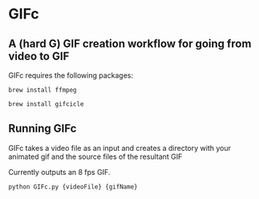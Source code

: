 # GIFc

## A (hard G) GIF creation workflow for going from video to GIF

GIFc requires the following packages:

`` brew install ffmpeg ``

`` brew install gifcicle ``

## Running GIFc

GIFc takes a video file as an input and creates a directory with your animated gif and the source files of the resultant GIF

Currently outputs an 8 fps GIF.

`` python GIFc.py {videoFile} {gifName} ``

